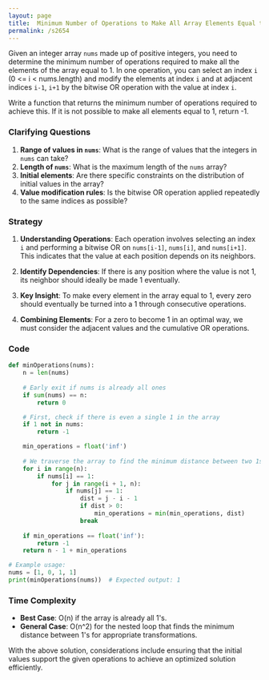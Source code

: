 ```yaml
---
layout: page
title:  Minimum Number of Operations to Make All Array Elements Equal to 1-out
permalink: /s2654
---
```


Given an integer array `nums` made up of positive integers, you need to determine the minimum number of operations required to make all the elements of the array equal to 1. In one operation, you can select an index `i` (0 <= i < nums.length) and modify the elements at index `i` and at adjacent indices `i-1`, `i+1` by the bitwise OR operation with the value at index `i`.

Write a function that returns the minimum number of operations required to achieve this. If it is not possible to make all elements equal to 1, return -1.

### Clarifying Questions

1. **Range of values in `nums`**: What is the range of values that the integers in `nums` can take?
2. **Length of `nums`**: What is the maximum length of the `nums` array?
3. **Initial elements**: Are there specific constraints on the distribution of initial values in the array?
4. **Value modification rules**: Is the bitwise OR operation applied repeatedly to the same indices as possible?

### Strategy

1. **Understanding Operations**: Each operation involves selecting an index `i` and performing a bitwise OR on `nums[i-1]`, `nums[i]`, and `nums[i+1]`. This indicates that the value at each position depends on its neighbors.

2. **Identify Dependencies**: If there is any position where the value is not 1, its neighbor should ideally be made 1 eventually.

3. **Key Insight**: To make every element in the array equal to 1, every zero should eventually be turned into a 1 through consecutive operations.

4. **Combining Elements**: For a zero to become 1 in an optimal way, we must consider the adjacent values and the cumulative OR operations.

### Code

```python
def minOperations(nums):
    n = len(nums)
    
    # Early exit if nums is already all ones
    if sum(nums) == n:
        return 0

    # First, check if there is even a single 1 in the array
    if 1 not in nums:
        return -1

    min_operations = float('inf')
    
    # We traverse the array to find the minimum distance between two 1s
    for i in range(n):
        if nums[i] == 1:
            for j in range(i + 1, n):
                if nums[j] == 1:
                    dist = j - i - 1
                    if dist > 0:
                        min_operations = min(min_operations, dist)
                    break
    
    if min_operations == float('inf'):
        return -1
    return n - 1 + min_operations

# Example usage:
nums = [1, 0, 1, 1]
print(minOperations(nums))  # Expected output: 1
```

### Time Complexity

- **Best Case**: O(n) if the array is already all 1's.
- **General Case**: O(n^2) for the nested loop that finds the minimum distance between 1's for appropriate transformations.

With the above solution, considerations include ensuring that the initial values support the given operations to achieve an optimized solution efficiently.